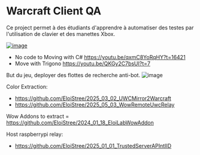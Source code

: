  # Warcraft Client QA



Ce project permet à des étudiants d'apprendre à automatiser des testes par l'utilisation de clavier et des manettes Xbox.

[![image](https://github.com/user-attachments/assets/41f13ffe-e4fb-4e09-b93e-dc4661a688b7)](https://youtu.be/qxmC8YoRqHY?t=16421)
- No code to Moving with C# https://youtu.be/qxmC8YoRqHY?t=16421
- Move with Trigono https://youtu.be/QKGy2C7bsUI?t=7


But du jeu, deployer des flottes de recherche anti-bot.
![image](https://github.com/user-attachments/assets/b34a9af0-4fbe-49dd-b03d-62af55f70e5c)





Color Extraction:
- https://github.com/EloiStree/2025_03_02_UWCMirror2Warcraft
- https://github.com/EloiStree/2025_05_03_WowRemoteUwcRelay

Wow Addons to extract
= https://github.com/EloiStree/2024_01_18_EloiLabWowAddon

Host raspberrypi relay:
- https://github.com/EloiStree/2025_01_01_TrustedServerAPIntIID
